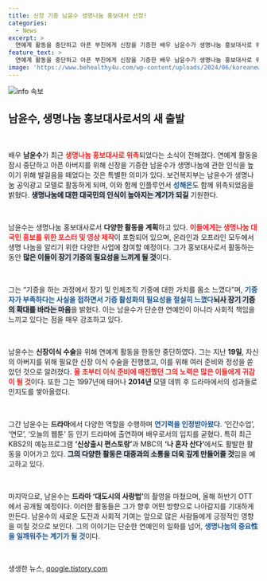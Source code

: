 ```yaml
---
title: 신장 기증 남윤수 생명나눔 홍보대사 선정!
categories:
  - News
excerpt: >
  연예계 활동을 중단하고 아픈 부친에게 신장을 기증한 배우 남윤수가 생명나눔 홍보대사로 위촉됐다! 그는 기증 활성화의 필요성을 강조하며 생명나눔을 위해 힘쓰겠다는 의지를 드러냈다.
feature_text: >
  연예계 활동을 중단하고 아픈 부친에게 신장을 기증한 배우 남윤수가 생명나눔 홍보대사로 위촉됐다! 그는 기증 활성화의 필요성을 강조하며 생명나눔을 위해 힘쓰겠다는 의지를 드러냈다.
image: 'https://www.behealthy4u.com/wp-content/uploads/2024/06/koreanews.jpg'
---
```


<p><img src="https://www.behealthy4u.com/wp-content/uploads/2024/06/koreanews.jpg" alt="info 속보" /></p>

<h2 data-ke-size="size26">남윤수, 생명나눔 홍보대사로서의 새 출발</h2>

<p data-ke-size="size16">&nbsp;</p>

<p>배우 <b>남윤수</b>가 최근 <b><span style="color: #ee2323;">생명나눔 홍보대사로 위촉</span></b>되었다는 소식이 전해졌다. 연예계 활동을 잠시 중단하고 아픈 아버지를 위해 신장을 기증한 남윤수가 생명나눔에 관한 인식을 높이기 위해 발걸음을 떼었다는 것은 특별한 의미가 있다. 보건복지부는 남윤수가 생명나눔 공익광고 모델로 활동하게 되며, 이와 함께 인플루언서 <b><span style="color: #1a5490;">성해은</span></b>도 함께 위촉되었음을 밝혔다. <b><span style="background-color: #21538527;">생명나눔에 대한 대국민의 인식이 높아지는 계기가 되길</span></b> 기원한다.</p>

<p data-ke-size="size16">&nbsp;</p>

<p>남윤수는 생명나눔 홍보대사로서 <b>다양한 활동을 계획</b>하고 있다. <b><span style="color: #ee2323;">이들에게는 생명나눔 대국민 홍보를 위한 포스터 및 영상 제작</span></b>이 포함되어 있으며, 온라인과 오프라인 모두에서 생명 나눔을 알리기 위한 다양한 사업에 참여할 예정이다. 그가 홍보대사로서 활동하는 동안 <b><span style="background-color: #21538527;">많은 이들이 장기 기증의 필요성을 느끼게 될 것</span></b>이다.</p>

<p data-ke-size="size16">&nbsp;</p>

<p>그는 “기증을 하는 과정에서 장기 및 인체조직 기증에 대한 가치를 몸소 느꼈다”며, <b><span style="color: #1a5490;">기증자가 부족하다는 사실을 접하면서 기증 활성화의 필요성을 절실히 느꼈다</span></b고 전했다. 특히 그는 <b><span style="background-color: #21538527;">뇌사 장기 기증의 확대를 바라는 마음</span></b>을 밝혔다. 이는 남윤수가 단순한 연예인이 아니라 사회적 책임을 느끼고 있다는 점을 매우 강조하고 있다.</p>

<p data-ke-size="size16">&nbsp;</p>

<p>남윤수는 <b>신장이식 수술</b>을 위해 연예계 활동을 한동안 중단하였다. 그는 지난 <b>19일</b>, 자신의 아버지를 위해 필요한 신장 이식 수술을 진행했고, 이를 위해 여러 준비와 정성을 쏟았던 것으로 알려졌다. <b><span style="color: #ee2323;">올 초부터 이식 준비에 매진했던 그의 노력은 많은 이들에게 귀감이 될 것</span></b>이다. 또한 그는 1997년에 태어나 <b>2014년</b> 모델 데뷔 후 드라마에서의 성과들로 인지도를 쌓아올렸다.</p>

<p data-ke-size="size16">&nbsp;</p>

<p>그간 남윤수는 <b>드라마</b>에서 다양한 역할을 수행하며 <b><span style="color: #1a5490;">연기력을 인정받아왔다</span></b>. ‘인간수업’, ‘연모’, ‘오늘의 웹툰’ 등 인기 드라마에 출연하며 배우로서의 입지를 굳혔다. 특히 최근 KBS2의 예능프로그램 <b>‘신상출시 편스토랑’</b>과 MBC의 <b>‘나 혼자 산다’</b>에서도 활발한 활동을 이어가고 있다. <b><span style="background-color: #21538527;">그의 다양한 활동은 대중과의 소통을 더욱 깊게 만들어줄 것</span></b>임을 예고하고 있다.</p>

<p data-ke-size="size16">&nbsp;</p>

<p>마지막으로, 남윤수는 <b>드라마 ‘대도시의 사랑법’</b>의 촬영을 마쳤으며, 올해 하반기 OTT에서 공개될 예정이다. 이러한 활동들은 그가 향후 어떤 방향으로 나아갈지를 기대하게 만든다. 남윤수의 새로운 도전과 사회적 기여는 앞으로 많은 사람들에게 긍정적인 영향을 미칠 것으로 보인다. 그의 이야기는 단순한 연예인의 일화를 넘어, <b><span style="color: #1a5490;">생명나눔의 중요性을 일깨워주는 계기가 될 것</span></b>이다.</p>

<p data-ke-size="size16">&nbsp;</p>
생생한 뉴스, <a href="https://qoogle.tistory.com" rel="dofollow">qoogle.tistory.com</a>



